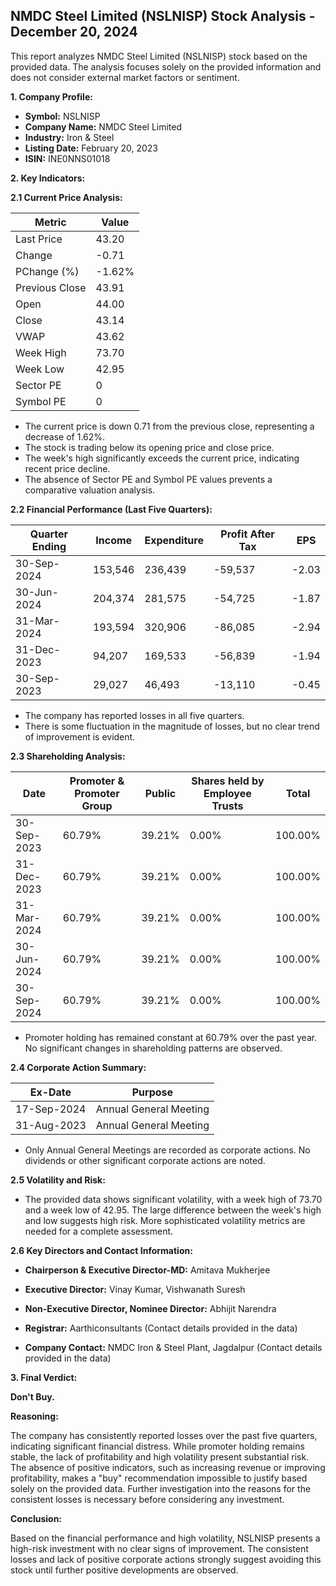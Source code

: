 ## NMDC Steel Limited (NSLNISP) Stock Analysis - December 20, 2024

This report analyzes NMDC Steel Limited (NSLNISP) stock based on the provided data.  The analysis focuses solely on the provided information and does not consider external market factors or sentiment.

**1. Company Profile:**

* **Symbol:** NSLNISP
* **Company Name:** NMDC Steel Limited
* **Industry:** Iron & Steel
* **Listing Date:** February 20, 2023
* **ISIN:** INE0NNS01018


**2. Key Indicators:**

**2.1 Current Price Analysis:**

| Metric             | Value     |
|----------------------|------------|
| Last Price          | 43.20      |
| Change              | -0.71      |
| PChange (%)         | -1.62%     |
| Previous Close      | 43.91      |
| Open                | 44.00      |
| Close               | 43.14      |
| VWAP                | 43.62      |
| Week High           | 73.70      |
| Week Low            | 42.95      |
| Sector PE           | 0          |
| Symbol PE           | 0          |


* The current price is down 0.71 from the previous close, representing a decrease of 1.62%.
* The stock is trading below its opening price and close price.
* The week's high significantly exceeds the current price, indicating recent price decline.
* The absence of Sector PE and Symbol PE values prevents a comparative valuation analysis.


**2.2 Financial Performance (Last Five Quarters):**

| Quarter Ending     | Income      | Expenditure | Profit After Tax | EPS      |
|----------------------|-------------|--------------|-----------------|----------|
| 30-Sep-2024       | 153,546     | 236,439      | -59,537          | -2.03    |
| 30-Jun-2024       | 204,374     | 281,575      | -54,725          | -1.87    |
| 31-Mar-2024       | 193,594     | 320,906      | -86,085          | -2.94    |
| 31-Dec-2023       | 94,207      | 169,533      | -56,839          | -1.94    |
| 30-Sep-2023       | 29,027      | 46,493       | -13,110          | -0.45    |

* The company has reported losses in all five quarters.
* There is some fluctuation in the magnitude of losses, but no clear trend of improvement is evident.


**2.3 Shareholding Analysis:**

| Date       | Promoter & Promoter Group | Public | Shares held by Employee Trusts | Total |
|------------|---------------------------|--------|-------------------------------|-------|
| 30-Sep-2023 | 60.79%                     | 39.21% | 0.00%                         | 100.00%|
| 31-Dec-2023 | 60.79%                     | 39.21% | 0.00%                         | 100.00%|
| 31-Mar-2024 | 60.79%                     | 39.21% | 0.00%                         | 100.00%|
| 30-Jun-2024 | 60.79%                     | 39.21% | 0.00%                         | 100.00%|
| 30-Sep-2024 | 60.79%                     | 39.21% | 0.00%                         | 100.00%|

* Promoter holding has remained constant at 60.79% over the past year.  No significant changes in shareholding patterns are observed.


**2.4 Corporate Action Summary:**

| Ex-Date      | Purpose                     |
|--------------|-----------------------------|
| 17-Sep-2024  | Annual General Meeting       |
| 31-Aug-2023  | Annual General Meeting       |

* Only Annual General Meetings are recorded as corporate actions.  No dividends or other significant corporate actions are noted.


**2.5 Volatility and Risk:**

* The provided data shows significant volatility, with a week high of 73.70 and a week low of 42.95.  The large difference between the week's high and low suggests high risk.  More sophisticated volatility metrics are needed for a complete assessment.


**2.6 Key Directors and Contact Information:**

* **Chairperson & Executive Director-MD:** Amitava Mukherjee
* **Executive Director:** Vinay Kumar, Vishwanath Suresh
* **Non-Executive Director, Nominee Director:** Abhijit Narendra

* **Registrar:** Aarthiconsultants (Contact details provided in the data)
* **Company Contact:** NMDC Iron & Steel Plant, Jagdalpur (Contact details provided in the data)


**3. Final Verdict:**

**Don't Buy.**

**Reasoning:**

The company has consistently reported losses over the past five quarters, indicating significant financial distress. While promoter holding remains stable, the lack of profitability and high volatility present substantial risk.  The absence of positive indicators, such as increasing revenue or improving profitability, makes a "buy" recommendation impossible to justify based solely on the provided data.  Further investigation into the reasons for the consistent losses is necessary before considering any investment.

**Conclusion:**

Based on the financial performance and high volatility, NSLNISP presents a high-risk investment with no clear signs of improvement.  The consistent losses and lack of positive corporate actions strongly suggest avoiding this stock until further positive developments are observed.
